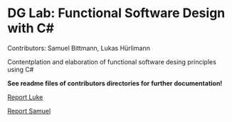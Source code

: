 # DG Lab: Functional Software Design with C#
Contributors: Samuel Bittmann, Lukas Hürlimann

Contentplation and elaboration of functional software desing principles using C#

**See readme files of contributors directories for further documentation!**

[Report Luke](./Luke/Readme.md)

[Report Samuel](./Samuel/Readme.md)